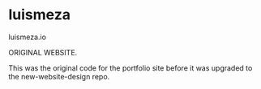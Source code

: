 # luismeza
luismeza.io

ORIGINAL WEBSITE. 

This was the original code for the portfolio site before it was upgraded to the new-website-design repo. 

